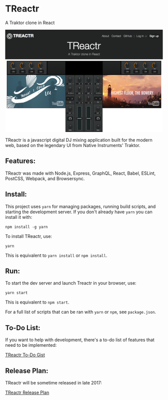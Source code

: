 # TReactr
A Traktor clone in React

<a href="https://treactr.herokuapp.com"><img src="public/screenshot.png"></img></a>

TReactr is a javascript digital DJ mixing application built for the modern web, based on the legendary UI from Native Instruments' Traktor.

## Features:
TReactr was made with Node.js, Express, GraphQL, React, Babel, ESLint, PostCSS, Webpack, and Browsersync.

## Install:
This project uses `yarn` for managing packages, running build scripts, and starting the development server.
If you don't already have `yarn` you can install it with:

    npm install -g yarn

To install TReactr, use:

    yarn

This is equivalent to `yarn install` or `npm install`.

## Run:
To start the dev server and launch Treactr in your browser, use:

    yarn start

This is equivalent to `npm start`.

For a full list of scripts that can be ran with `yarn` or `npm`, see `package.json`.

## To-Do List:
  If you want to help with development, there's a to-do list of features that need to be implemented:

  <a href="https://gist.github.com/kevinchau321/7d64516debdfeb31257169e521135d63"> TReactr To-Do Gist </a>

## Release Plan:
TReactr will be sometime released in late 2017:

<a href="https://gist.github.com/kevinchau321/836eac2a6aa215ad3f8d3d62e5b21b62">
TReactr Release Plan </a>
